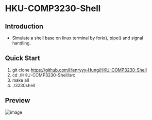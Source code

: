 # HKU-COMP3230-Shell

## Introduction
  * Simulate a shell base on linux terminal by fork(), pipe() and signal handling.

## Quick Start

  1. git clone https://github.com/Henryyy-Hung/HKU-COMP3230-Shell
  2. cd ./HKU-COMP3230-Shell/src
  3. make all
  4. ./3230shell

## Preview

![image](https://user-images.githubusercontent.com/78750074/208289917-8b969d99-2be8-4bfd-b2d6-9211568459f2.png)

